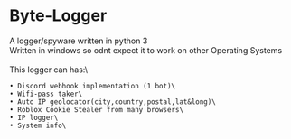 # Byte-Logger
A logger/spyware written in python 3\
Written in windows so odnt expect it to work on other Operating Systems\
\
This logger can has:\
```
• Discord webhook implementation (1 bot)\
• Wifi-pass taker\
• Auto IP geolocator(city,country,postal,lat&long)\
• Roblox Cookie Stealer from many browsers\
• IP logger\
• System info\
```
